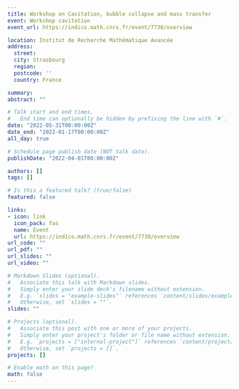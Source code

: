 ```yaml
---
title: Workshop on Cavitation, bubble collapse and mass transfer
event: Workshop cavitation
event_url: https://indico.math.cnrs.fr/event/7730/overview

location: Institut de Recherche Mathématique Avancée
address:
  street: 
  city: Strasbourg
  region: 
  postcode: ''
  country: France

summary: 
abstract: ""

# Talk start and end times.
#   End time can optionally be hidden by prefixing the line with `#`.
date: "2022-05-31T00:00:00Z"
date_end: "2022-01-17T00:00:00Z"
all_day: true

# Schedule page publish date (NOT talk date).
publishDate: "2022-04-01T00:00:00Z"

authors: []
tags: []

# Is this a featured talk? (true/false)
featured: false

links:
- icon: link
  icon_pack: fas
  name: Event
  url: https://indico.math.cnrs.fr/event/7730/overview
url_code: ""
url_pdf: ""
url_slides: ""
url_video: ""

# Markdown Slides (optional).
#   Associate this talk with Markdown slides.
#   Simply enter your slide deck's filename without extension.
#   E.g. `slides = "example-slides"` references `content/slides/example-slides.md`.
#   Otherwise, set `slides = ""`.
slides: ""

# Projects (optional).
#   Associate this post with one or more of your projects.
#   Simply enter your project's folder or file name without extension.
#   E.g. `projects = ["internal-project"]` references `content/project/deep-learning/index.md`.
#   Otherwise, set `projects = []`.
projects: []

# Enable math on this page?
math: false
---
```


